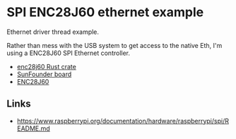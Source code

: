 # SPI ENC28J60 ethernet example

Ethernet driver thread example.

Rather than mess with the USB system to get access to the native Eth, I'm using
a ENC28J60 SPI Ethernet controller.

- [enc28j60 Rust crate](https://crates.io/crates/enc28j60)
- [SunFounder board](https://www.sunfounder.com/enc28j60-ethernet-lan-network-module.html)
- [ENC28J60](https://www.microchip.com/wwwproducts/en/en022889)

## Links

- https://www.raspberrypi.org/documentation/hardware/raspberrypi/spi/README.md
